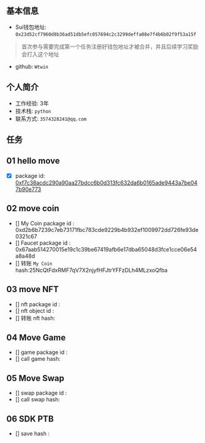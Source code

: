 ## 基本信息
- Sui钱包地址: `0x23d52cf7960d8b36ad51db5efc057694c2c3299deffa08e7f4b6b02f9f53a15f `
> 首次参与需要完成第一个任务注册好钱包地址才被合并，并且后续学习奖励会打入这个地址
- github: `Wtwin`

## 个人简介
- 工作经验: 3年
- 技术栈: `python`
- 联系方式: `3574328241@qq.com` 

## 任务

##   01 hello move  
- [x] package id: [0xf7c38acdc290a90aa27bdcc6b0d313fc632da6b0165ade9443a7be047b90e773](https://testnet.suivision.xyz/package/0xcee175576db4c85e19740908f930f44285e4c1c51a43f580072e970ea70c12af)

##   02 move coin
- [] My Coin package id : 0xd2b6b7239c7eb73171fbc783cde9229b4b932ef1009972dd726fe93de0321c67
- [] Faucet package id : 0x67aab514270015e19c1c39be67419afb6e17dba65048d3fce1cce06e54a8a48d
- [] 转账 `My Coin` hash:25NcQtFdxRMF7qV7X2njyfHFJtrYFFzDLh4MLzxoQfba

##   03 move NFT
- [] nft package id :
- [] nft object id : 
- [] 转账 nft  hash:

##   04 Move Game
- [] game package id :
- [] call game hash:

##   05 Move Swap
- [] swap package id :
- [] call swap hash:

##   06 SDK PTB
- [] save hash :
